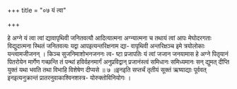 +++
title = "०७ यं त्वा"

+++

हे अग्ने यं त्वा त्वां द्यावापृथिवी जनितवत्यौ आदित्यात्मना अग्न्यात्मना च तथायं त्वां आपः मेघोदरगताः विद्युदात्मना स्थितं जनितवत्यः यद्वा आपइत्यन्तरिक्षनाम द्या- वापृथिवी अन्तरिक्षञ्च इमे त्रयोलोकाः यन्त्वामजीजनन् । किञ्च सुजनिमाशोभनजननः त्व- ष्टा प्रजापतिः यं त्वां जजान जनयामास हे अग्ने पितृयानं पितरोयेन मार्गेण गच्छन्ति तं पन्थां हविर्वहनमार्गं अनुप्रविद्वान् प्रजानंस्त्वं समिधानः समिध्यमानः सन् द्युमत् दीप्ति युक्तं यथा भवति तथा विभाहि विशेषेण दीप्यसे ॥ ७ ॥इनइति सप्तर्चं तृतीयं सूक्तं ऋष्याद्याः पूर्ववत् इनइत्यनुक्रान्तं प्रातरनुवाकाश्विनशस्त्र- योरुक्तोविनियोगः ।